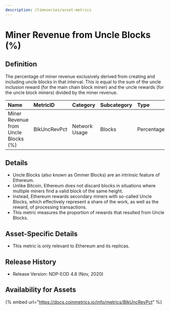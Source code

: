 ```yaml
---
description: /timeseries/asset-metrics
---
```


# Miner Revenue from Uncle Blocks \(%\)

## Definition

The percentage of miner revenue exclusively derived from creating and including uncle blocks in that interval. This is equal to the sum of the uncle inclusion reward \(for the main chain block miner\) and the uncle rewards \(for the uncle block miners\) divided by the miner revenue.

| Name | MetricID | Category | Subcategory | Type | Unit | Interval |
| :--- | :--- | :--- | :--- | :--- | :--- | :--- |
| Miner Revenue from Uncle Blocks \(%\) | BlkUncRevPct | Network Usage | Blocks | Percentage | Dimensionless | 1 day |

## Details

* Uncle Blocks \(also known as Ommer Blocks\) are an intrinsic feature of Ethereum.
* Unlike Bitcoin, Ethereum does not discard blocks in situations where multiple miners find a valid block of the same height.
* Instead, Ethereum rewards secondary miners with so-called Uncle Blocks, which effectively represent a share of the work, as well as the reward, of processing transactions.
* This metric measures the proportion of rewards that resulted from Uncle Blocks.

## Asset-Specific Details

* This metric is only relevant to Ethereum and its replicas.

## Release History

* Release Version: NDP-EOD 4.8 \(Nov, 2020\)

## Availability for Assets

{% embed url="https://docs.coinmetrics.io/info/metrics/BlkUncRevPct" %}

